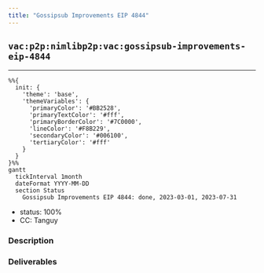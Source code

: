 ```yaml
---
title: "Gossipsub Improvements EIP 4844"
---
```

## `vac:p2p:nimlibp2p:vac:gossipsub-improvements-eip-4844`
---

```mermaid
%%{ 
  init: { 
    'theme': 'base', 
    'themeVariables': { 
      'primaryColor': '#BB2528', 
      'primaryTextColor': '#fff', 
      'primaryBorderColor': '#7C0000', 
      'lineColor': '#F8B229', 
      'secondaryColor': '#006100', 
      'tertiaryColor': '#fff' 
    } 
  } 
}%%
gantt
  tickInterval 1month
  dateFormat YYYY-MM-DD
  section Status
    Gossipsub Improvements EIP 4844: done, 2023-03-01, 2023-07-31
```

- status: 100%
- CC: Tanguy

### Description


### Deliverables

